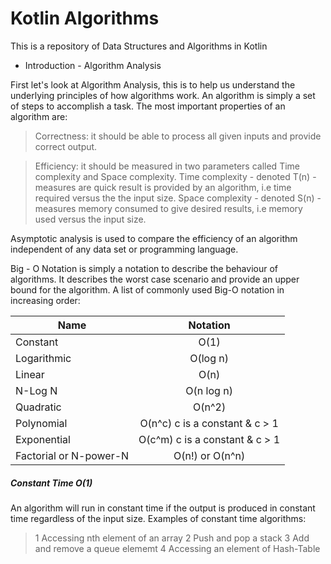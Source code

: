 # Kotlin Algorithms

This is a repository of Data Structures and Algorithms in Kotlin

* Introduction - Algorithm Analysis

First let's look at Algorithm Analysis, this is to help us understand the underlying principles of how algorithms work.
An algorithm is simply a set of steps to accomplish a task. The most important properties of an algorithm are:

> Correctness: it should be able to process all given inputs and provide correct output.

> Efficiency: it should be measured in two parameters called Time complexity and Space complexity.
Time complexity - denoted T(n) - measures are quick result is provided by an algorithm, i.e time required versus the the input size.
Space complexity - denoted S(n) - measures memory consumed to give desired results, i.e memory used versus the input size.

Asymptotic analysis is used to compare the efficiency of an algorithm independent of any data set or programming language.

Big - O Notation is simply a notation to describe the behaviour of algorithms. It describes the worst case scenario and provide an upper bound for the algorithm. A list of commonly used Big-O notation in increasing order:


| Name   |      Notation      |
|----------|:-------------:   |
| Constant |  O(1) | :-------------:
| Logarithmic |    O(log n) | :-------------: 
| Linear | O(n) |
| N-Log N | O(n log n)        |
| Quadratic | O(n^2) |
| Polynomial | O(n^c) c is a constant & c > 1 | 
| Exponential | O(c^m) c is a constant & c > 1 |
| Factorial or N-power-N | O(n!) or O(n^n) |

##### Constant Time O(1)
An algorithm will run in constant time if the output is produced in constant time regardless of the input size.
Examples of constant time algorithms:
> 1 Accessing nth element of an array
> 2 Push and pop a stack
> 3 Add and remove a queue elememt
> 4 Accessing an element of Hash-Table
